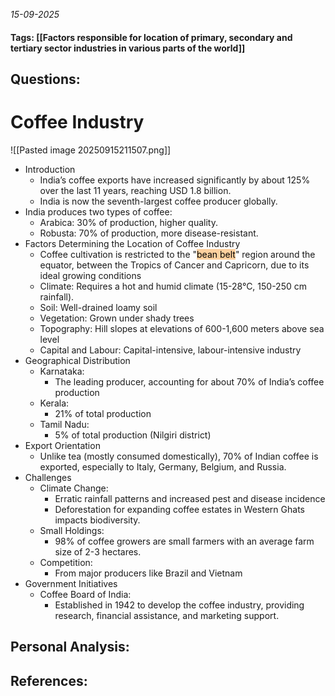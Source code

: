 *15-09-2025*
#### Tags: [[Factors responsible for location of primary, secondary and tertiary sector industries in various parts of the world]]


## Questions:



# Coffee Industry

![[Pasted image 20250915211507.png]]

- Introduction
	- India’s coffee exports have increased significantly by about 125% over the last 11 years, reaching USD 1.8 billion. 
	- India is now the seventh-largest coffee producer globally.
- India produces two types of coffee:
	- Arabica: 30% of production, higher quality.
	- Robusta: 70% of production, more disease-resistant.
- Factors Determining the Location of Coffee Industry
	- Coffee cultivation is restricted to the "<mark style="background: #FFB86CA6;">bean belt</mark>" region around the equator, between the Tropics of Cancer and Capricorn, due to its ideal growing conditions
	- Climate: Requires a hot and humid climate (15-28°C, 150-250 cm rainfall).
	- Soil: Well-drained loamy soil
	- Vegetation: Grown under shady trees
	- Topography: Hill slopes at elevations of 600-1,600 meters above sea level
	- Capital and Labour: Capital-intensive, labour-intensive industry
- Geographical Distribution
	- Karnataka: 
		- The leading producer, accounting for about 70% of India’s coffee production
	- Kerala: 
		- 21% of total production
	- Tamil Nadu: 
		- 5% of total production (Nilgiri district)
- Export Orientation
	- Unlike tea (mostly consumed domestically), 70% of Indian coffee is exported, especially to Italy, Germany, Belgium, and Russia.
- Challenges
	- Climate Change: 
		- Erratic rainfall patterns and increased pest and disease incidence
		- Deforestation for expanding coffee estates in Western Ghats impacts biodiversity.
	- Small Holdings: 
		- 98% of coffee growers are small farmers with an average farm size of 2-3 hectares.
	- Competition: 
		- From major producers like Brazil and Vietnam
- Government Initiatives
	- Coffee Board of India: 
		- Established in 1942 to develop the coffee industry, providing research, financial assistance, and marketing support.




## Personal Analysis:


## References: